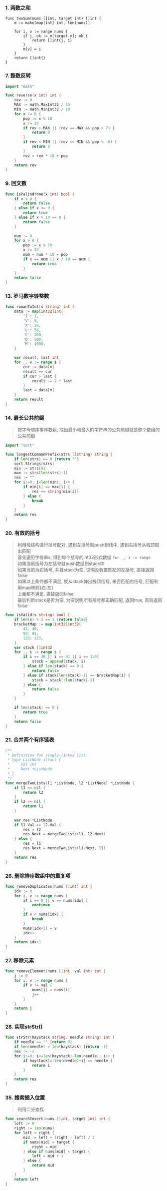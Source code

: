 ### 1. 两数之和
```golang
func twoSum(nums []int, target int) []int {
    m := make(map[int] int, len(nums))
    
    for i, v := range nums {
        if j, ok := m[target-v]; ok {
            return []int{j, i}
        }
        m[v] = i
    }
    return []int{}
}
```
### 7. 整数反转
```go
import "math"

func reverse(x int) int {
    rev := 0
    MAX := math.MaxInt32 / 10
    MIN := math.MinInt32 / 10
    for x != 0 {
        pop := x % 10
        x /= 10
        if rev > MAX || (rev == MAX && pop > 7) {
            return 0
        }
        if rev < MIN || (rev == MIN && pop < -8) {
            return 0
        }
        rev = rev * 10 + pop
    }
    return rev
}
```

### 9. 回文数
```go
func isPalindrome(x int) bool {
    if x < 0 {
        return false
    } else if x <= 9 {
        return true
    } else if x % 10 == 0 {
        return false
    }
    
    num := 0
    for x > 0 {
        pop := x % 10
        x /= 10
        num = num * 10 + pop
        if x == num || x / 10 == num {
            return true
        }
    }
    return false
}
```

### 13. 罗马数字转整数
```go
func romanToInt(s string) int {
    data := map[int32]int{
		'I': 1,
		'V': 5,
		'X': 10,
		'L': 50,
		'C': 100,
		'D': 500,
		'M': 1000,
	}

	var result, last int
	for _, v := range s {
		cur := data[v]
		result += cur
		if cur > last {
			result -= 2 * last
		}
		last = data[v]
	}
	return result
}
```

### 14. 最长公共前缀
> 按字母顺序排序数组, 取出最小和最大的字符串的公共前缀就是整个数组的公共前缀
```go
import "sort"

func longestCommonPrefix(strs []string) string {
    if len(strs) == 0 {return ""}
    sort.Strings(strs)
    min := strs[0]
    max := strs[len(strs)-1]
    res := ""
    for i:=0; i<len(min); i++ {
        if min[i] == max[i] {
            res += string(min[i])
        } else {
            break
        }
    }
    return res
}
```

### 20. 有效的括号
> 利用栈结构进行括号配对, 遇到左括号就push到栈中, 遇到右括号从栈顶取出匹配  
> 首先遍历字符串s, 得到每个括号的int32形式数据 `for _, i := range`  
> 如果当前括号为左括号就push数据到stack中  
> 如果当前为右括号, 并且stack为空, 说明没有要匹配的左括号, 直接返回false  
> 如果以上条件都不满足, 就从stack弹出栈顶括号, 来否匹配右括号, 匹配利用map映射{右:左}  
> 上面都不满足, 直接返回false  
> 最后判断stack是否为空, 为空说明所有括号都正确匹配, 返回true, 否则返回false
```go
func isValid(s string) bool {
    if len(s) % 2 == 1 {return false}
	bracketMap := map[int32]int32{
		41: 40,
		93: 91,
		125: 123,
	}
	var stack []int32
	for _, i := range s {
		if i == 40 || i == 91 || i == 123{
			stack = append(stack, i)
		} else if len(stack) == 0 {
			return false
		} else if stack[len(stack)-1] == bracketMap[i] {
			stack = stack[:len(stack)-1]
		} else {
			return false
		}
	}

	if len(stack) == 0 {
		return true
	}
	return false
}
```

### 21. 合并两个有序链表
```go
/**
 * Definition for singly-linked list.
 * type ListNode struct {
 *     Val int
 *     Next *ListNode
 * }
 */
func mergeTwoLists(l1 *ListNode, l2 *ListNode) *ListNode {
    if l1 == nil {
        return l2
    }
    if l2 == nil {
        return l1
    }
    
    var res *ListNode
    if l1.Val >= l2.Val {
        res = l2
        res.Next = mergeTwoLists(l1, l2.Next)
    } else {
        res = l1
        res.Next = mergeTwoLists(l1.Next, l2)
    }
    return res
}
```


### 26. 删除排序数组中的重复项
```go
func removeDuplicates(nums []int) int {
	idx := 0
	for i, v := range nums {
		if i == 0 || v == nums[idx] {
			continue
		}
		if v < nums[idx] {
			break
		}
		nums[idx+1] = v
		idx++
	}
	return idx+1
}
```

### 27. 移除元素
```go
func removeElement(nums []int, val int) int {
    j := 0
    for i, v := range nums {
        if v != val {
            nums[j] = nums[i]
            j++
        }
    }
    return j
}
```

### 28. 实现strStr()
```go
func strStr(haystack string, needle string) int {
    if needle == "" {return 0}
	if len(needle) > len(haystack) {return -1}
	res := -1
	for i:=0; i<=len(haystack)-len(needle); i++ {
		if haystack[i:len(needle)+i] == needle {
			return i
		}
	}
	return res
}
```

### 35. 搜索插入位置
> 利用二分查找
```go
func searchInsert(nums []int, target int) int {
    left := 0
    right := len(nums)
    for left < right {
        mid := left + (right - left) / 2
        if nums[mid] > target {
            right = mid
        } else if nums[mid] < target {
            left = mid + 1
        } else {
            return mid
        }
    }
    return left
}
```